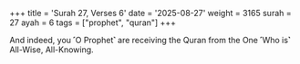 +++
title = 'Surah 27, Verses 6'
date = '2025-08-27'
weight = 3165
surah = 27
ayah = 6
tags = ["prophet", "quran"]
+++

And indeed, you ˹O Prophet˺ are receiving the Quran from the One ˹Who is˺ All-Wise, All-Knowing.
